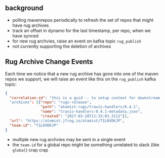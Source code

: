 ## background

* polling mavenrepos periodically to refresh the set of repos that might have rug archives
* track an offset in dynamo for the last timestamp, per repo, when we have synced
* for new rug archvies, raise an event on kafka topic `rug_publish`
* not currently supporting the deletion of archives

## Rug Archive Change Events


Each time we notice that a new rug archive has gone into one of the maven repos we support, we will raise an event like this
on the `rug_publish` kafka topic:

```json
{
  "correlation-id": "this is a guid -- to setup context for downstream consumers"
  "archives": [{"repo": "rugs-release",
                "path": "atomist-rugs/travis-handlers/0.4.1",
                "name": "travis-handlers-0.4.1-metadata.json",
                "created": "2017-03-28T11:33:03.311Z"}],
  "url": "https://atomist.jfrog.io/atomist/T1L0VDKJP",
  "team-id": "T1L0VDKJP"
}
```

* multiple new rug archvies may be sent in a single event
* the `team-id` for a global repo might be something unrelated to slack (like `global`)
crap
crap
